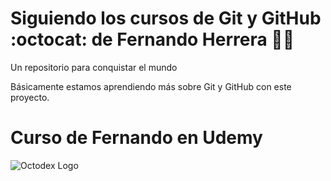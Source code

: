# Siguiendo los cursos de Git y GitHub :octocat: de Fernando Herrera 👩‍💻
Un repositorio para conquistar el mundo

Básicamente estamos aprendiendo más sobre Git y GitHub con este proyecto.

# Curso de Fernando en Udemy 
![Octodex Logo](https://octodex.github.com/images/femalecodertocat.png)
